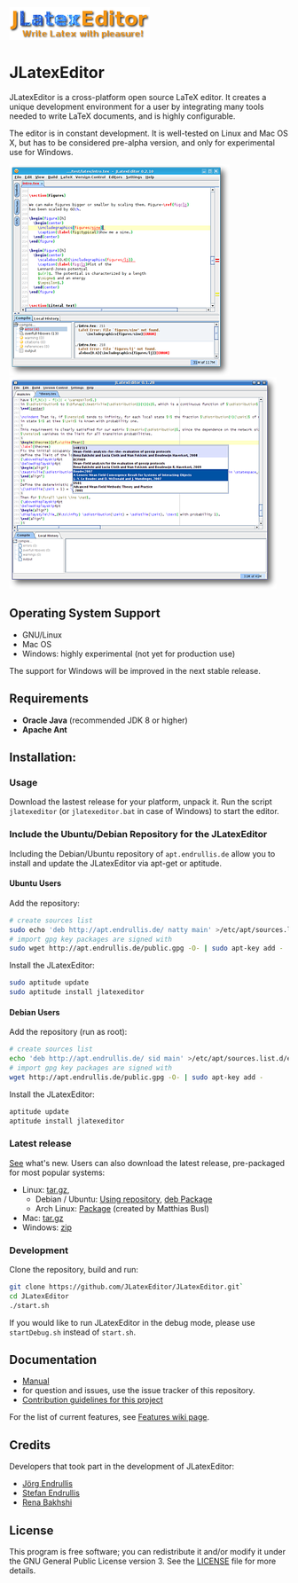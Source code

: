 
![Logo](/assets/img/logo.png)

# JLatexEditor


JLatexEditor is a cross-platform open source LaTeX editor. It creates a unique development environment for a user by integrating many tools needed to write LaTeX documents, and is highly configurable.

The editor is in constant development. It is well-tested on Linux and Mac OS X, but has to be considered pre-alpha version, and only for experimental use for Windows.

![JLatex editor showing LaTeX compiler error in the editor](/assets/screenshot/screenshot_0.2.10_showing_latex_error_mini.png) ![JLatex editor showing a list of bibtex entries in the completion for `\cite{}`](/assets/screenshot/screenshot_0.1.28_cite_completion_minor_restricted_mini.png)


## Operating System Support

* GNU/Linux
* Mac OS
* Windows: highly experimental (not yet for production use)

The support for Windows will be improved in the next stable release.

## Requirements

 - **Oracle Java** (recommended JDK 8 or higher)
 - **Apache Ant** 

## Installation:

### Usage
Download the lastest release for your platform, unpack it. Run the script `jlatexeditor` (or `jlatexeditor.bat` in case of Windows) to start the editor.


### Include the Ubuntu/Debian Repository for the JLatexEditor
Including the Debian/Ubuntu repository of `apt.endrullis.de` allow you to install and update the JLatexEditor via apt-get or aptitude.

#### Ubuntu Users 
Add the repository:
```bash
# create sources list
sudo echo 'deb http://apt.endrullis.de/ natty main' >/etc/apt/sources.list.d/endrullis-natty.list
# import gpg key packages are signed with
sudo wget http://apt.endrullis.de/public.gpg -O- | sudo apt-key add -
```
Install the JLatexEditor:
```bash
sudo aptitude update
sudo aptitude install jlatexeditor
```

#### Debian Users
<a name="debrepo"></a>

Add the repository (run as root):
```bash
# create sources list
echo 'deb http://apt.endrullis.de/ sid main' >/etc/apt/sources.list.d/endrullis-sid.list
# import gpg key packages are signed with
wget http://apt.endrullis.de/public.gpg -O- | sudo apt-key add -
```
Install the JLatexEditor:
```bash
aptitude update
aptitude install jlatexeditor
```

### Latest release

[See](CHANGELOG) what's new. Users can also download the latest release, pre-packaged for most popular systems:
+ Linux: [​tar.gz](http://endrullis.de/JLatexEditor/releases/JLatexEditor-latest.tar.gz),
    - Debian / Ubuntu: [Using repository](#debrepo), [deb Package](http://endrullis.de/JLatexEditor/releases/jlatexeditor-latest.deb)
    - Arch Linux: [Package](https://web.archive.org/web/20150806063924/https://aur.archlinux.org/packages.php?ID=44123) (created by Matthias Busl) 
+ Mac: [tar.gz](http://endrullis.de/JLatexEditor/releases/JLatexEditor-latest.tar.gz)
+ Windows: [zip](http://endrullis.de/JLatexEditor/releases/JLatexEditor-latest.zip)



### Development

Clone the repository, build and run:

```bash
git clone https://github.com/JLatexEditor/JLatexEditor.git`
cd JLatexEditor
./start.sh
```

If you would like to run JLatexEditor in the debug mode, please use `startDebug.sh`
instead of `start.sh`.

## Documentation

* [Manual](https://github.com/JLatexEditor/JLatexEditor/wiki)
* for question and issues, use the issue tracker of this repository.
* [Contribution guidelines for this project](docs/CONTRIBUTING.md)

For the list of current features, see [Features wiki page](Features).


## Credits

Developers that took part in the development of JLatexEditor:

* [Jörg Endrullis](http://joerg.endrullis.de/)
* [Stefan Endrullis](http://stefan.endrullis.de/)
* [Rena Bakhshi](http://www.few.vu.nl/~rbakhshi/)

## License

This program is free software; you can redistribute it and/or modify it under the ​GNU General Public License version 3. See the [LICENSE](LICENSE) file for more details.
